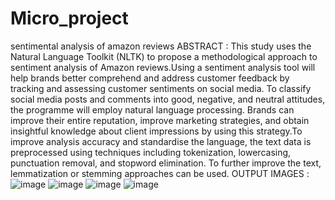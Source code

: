 # Micro_project
sentimental analysis of amazon reviews
ABSTRACT :
    This study uses the Natural Language Toolkit (NLTK) to propose a methodological approach to sentiment analysis of Amazon reviews.Using a sentiment analysis tool will help brands better comprehend and address customer feedback by tracking and assessing customer sentiments on social media. To classify social media posts and comments into good, negative, and neutral attitudes, the programme will employ natural language processing. Brands can improve their entire reputation, improve marketing strategies, and obtain insightful knowledge about client impressions by using this strategy.To improve analysis accuracy and standardise the language, the text data is preprocessed using techniques including tokenization, lowercasing, punctuation removal, and stopword elimination. To further improve the text, lemmatization or stemming approaches can be used.
OUTPUT IMAGES :
![image](https://github.com/Radhika-0505/Micro_project/assets/165068944/5d40cec4-3854-4192-af79-40de57a2a183)
![image](https://github.com/Radhika-0505/Micro_project/assets/165068944/02db0006-1ce1-4846-8da9-92d4be0d161a)
![image](https://github.com/Radhika-0505/Micro_project/assets/165068944/30ca6763-55d6-4138-bf64-fcf7dfa0bf2a)
![image](https://github.com/Radhika-0505/Micro_project/assets/165068944/c2c6bdd4-d228-48f4-9ebd-18ca447fb14b)

